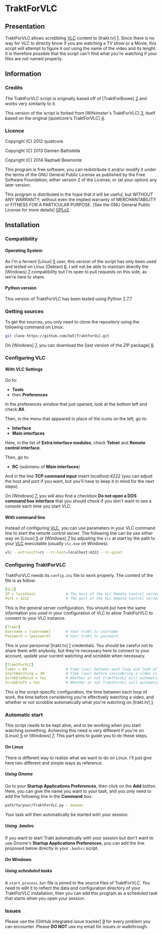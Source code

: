 TraktForVLC
===========

## Presentation

TraktForVLC allows scrobbling [VLC] content to [trakt.tv] [1].
Since there is no way for VLC to directly know if you are watching
a TV show or a Movie, this script will attempt to figure it out
using the name of the video and its lenght. It is therefore possible
that the script can't find what you're watching if your files are
not named properly.


## Information
### Credits

The TraktForVLC script is originally based off of [TraktForBoxee] [2]
and works very similarily to it.

This version of the script is forked from [Wifsimster's TraktForVLC] [3],
itself based on the original [quietcore's TraktForVLC] [4].

### Licence

Copyright (C) 2012      quietcore

Copyright (C) 2013      Damien Battistella

Copyright (C) 2014      Raphaël Beamonte

This program is free software; you can redistribute it and/or
modify it under the terms of the GNU General Public License
as published by the Free Software Foundation; either version 2
of the License, or (at your option) any later version.

This program is distributed in the hope that it will be useful,
but WITHOUT ANY WARRANTY; without even the implied warranty of
MERCHANTABILITY or FITNESS FOR A PARTICULAR PURPOSE.  [See the
GNU General Public License for more details] [GPLv2].


## Installation
### Compatibility
#### Operating System
As I'm a fervent [Linux] [5] user, this version of the script
has only been used and tested on Linux [Debian] [6]. I will
not be able to maintain directly the [Windows] [7] compatibility
but I'm open to pull requests on this side, as we're here to
share.

#### Python version
This version of TraktForVLC has been tested using Python 2.7.7

### Getting sources
To get the sources, you only need to clone the repository using
the following command on Linux:

```sh
git clone https://github.com/XaF/TraktForVLC.git
```

On [Windows] [7], you can download the [last version of the ZIP package] [8].

### Configuring VLC
#### With VLC Settings
Go to:
+ **Tools**
+ then **Preferences**

In the preferences window that just opened, look at the bottom
left and check **All**.

Then, in the menu that appeared in place of the icons on the
left, go to:
+ **Interface**
+ **Main interfaces**

Here, in the list of **Extra interface modules**, check **Telnet**
and **Remote control interface**.

Then, go to:
+ **RC** (submenu of **Main interfaces**)

And in the line **TCP command input** insert *localhost:4222* (you
can adjust the host and port if you want, but you'll have to keep
it in mind for the next steps).

On [Windows] [7], you will also find a checkbox **Do not open a DOS
command box interface** that you should check if you don't want
to see a console each time you start VLC.

#### With command line
Instead of configuring [VLC], you can use parameters in your VLC
command line to start the remote control server. The following line
can be use either way on [Linux] [5] or [Windows] [7] by adjusting
the `vlc` at start by the path to your [VLC] executable (usually
`vlc.exe` on Windows).

```sh
vlc --extraintf=rc --rc-host=localhost:4222 --rc-quiet
```

### Configuring TraktForVLC

TraktForVLC needs its `config.ini` file to work properly. The content
of the file is as follow:

```yaml
[VLC]
IP = localhost              # The host of the VLC Remote Control server
Port = 4222                 # The port of the VLC Remote Control server
```

This is the general server configuration. You should put here the same
information you used in your configuration of VLC to allow TraktForVLC
to connect to your VLC instance.

```yaml
[Trakt]
Username = [username]       # Your trakt.tv username
Password = [password]       # Your trakt.tv password
```

This is your personnal [trakt.tv] [1] credentials. You should be careful
not to share them with anybody, but they're necessary here to connect to
your account, update your current watching and scrobble when necessary.

```yaml
[TraktForVLC]
Timer = 60                  # Time (sec) between each loop and look of TraktForVLC
StartWatching = 30          # Time (sec) before considering a video is currently watched
ScrobbleMovie = Yes         # Whether or not TraktForVLC will automatically scrobble movies
ScrobbleTV = Yes            # Whether or not TraktForVLC will automatically scrobble tv shows
```
This is the script-specific configuration, the time between each loop of
work, the time before considering you're effectively watching a video, and
whether or not scrobble automatically what you're watching on [trakt.tv] [1].

### Automatic start
This script needs to be kept alive, and to be working when you start watching
something. Achieving this need is very different if you're on [Linux] [5] or
[Windows] [7]. This part aims to guide you to do these steps.

#### On Linux
There is different way to realize what we want to do on Linux. I'll just give
here two different and simple ways as reference.

##### Using Gnome
Go to your **Startup Applications Preferences**, then click on the **Add** button.
Here, you can give the name you want to your task, and you only need to add the
following line in the **Command** box:
```sh
path/to/your/TraktForVLC.py --daemon
```

Your task will then automatically be started with your session.

##### Using .bashrc
If you want to start Trakt automatically with your session but don't want to use
Gnome's **Startup Applications Preferences**, you can add the line proposed below
directly in your `.bashrc` script.

#### On Windows
##### Using scheduled tasks
A `start_process.bat` file is joined to the source files of TraktForVLC. You need to
edit it to reflect the data and configuration directory of your TraktForVLC
installation, then you can add this program as a scheduled task that starts when you
open your session.

### Issues
Please use the [GitHub integrated issue tracker] [9] for every problem you can
encounter. Please **DO NOT** use my email for issues or walkthrough.



[1]: https://trakt.tv/
[2]: https://github.com/cold12/Trakt-for-Boxee
[3]: https://github.com/Wifsimster/TraktForVLC
[4]: https://github.com/quietcore/TraktForVLC
[5]: https://www.kernel.org/
[6]: https://www.debian.org/
[7]: http://windows.microsoft.com
[8]: https://github.com/XaF/TraktForVLC/archive/master.zip
[9]: https://github.com/XaF/TraktForVLC/issues
[VLC]: https://videolan.org/
[GPLv2]: https://www.gnu.org/licenses/gpl-2.0.html
